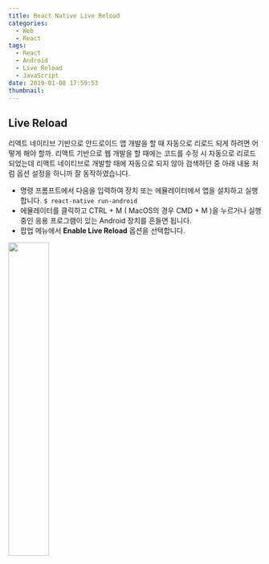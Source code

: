 ```yaml
---
title: React Native Live Reload
categories:
  - Web
  - React
tags:
  - React
  - Android
  - Live Reload
  - JavaScript
date: 2019-01-08 17:59:53
thumbnail:
---
```


## Live Reload

리액트 네이티브 기반으로 안드로이드 앱 개발을 할 때 자동으로 리로드 되게 하려면 어떻게 해야 할까. 리액트 기반으로 웹 개발을 할 때에는 코드를 수정 시 자동으로 리로드 되었는데 리액트 네이티브로 개발할 때에 자동으로 되지 않아 검색하던 중 아래 내용 처럼 옵션 설정을 하니까 잘 동작하였습니다.

- 명령 프롬프트에서 다음을 입력하여 장치 또는 에뮬레이터에서 앱을 설치하고 실행합니다.
  `$ react-native run-android`
- 에뮬레이터를 클릭하고 CTRL + M ( MacOS의 경우 CMD + M )을 누르거나 실행 중인 응용 프로그램이 있는 Android 장치를 흔들면 됩니다.
- 팝업 메뉴에서 **Enable Live Reload** 옵션을 선택합니다.

<img width="40%" src="/images/react/enable-reload.png" alt="" title="" >
